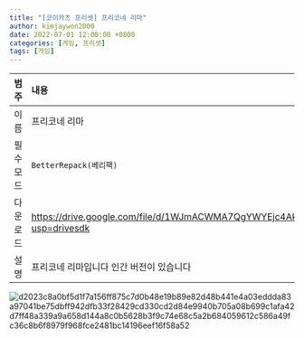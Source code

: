 ```yaml
---
title: "[코이카츠 프리셋] 프리코네 리마"
author: kimjaywon2000
date: 2022-07-01 12:00:00 +0800
categories: [게임, 프리셋]
tags: [게임]
---
```


| 범주             | 내용            |
|:----------------|:---------------|
| 이름             | 프리코네 리마 |
| 필수 모드         | `BetterRepack(베리팩)`       |
| 다운로드          | https://drive.google.com/file/d/1WJmACWMA7QgYWYEjc4AkVwr2KO6yzt9H/view?usp=drivesdk |
| 설명             | 프리코네 리마입니다 인간 버전이 있습니다   |

![d2023c8a0bf5d1f7a156ff875c7d0b48e19b89e82d48b441e4a03eddda83a97041be75dbff942dfb33f28429cd330cd2d84e9940b705a08b699c1afa42d7ff48a339a9a658d144a8c0b5628b3f9c74e68c5a2b684059612c586a49fc36c8b6f8979f968fce2481bc14196eef16f58a52](https://user-images.githubusercontent.com/76558033/176878488-d4bc26dc-7c17-4bfc-b363-8dc1cea8aa65.png)
